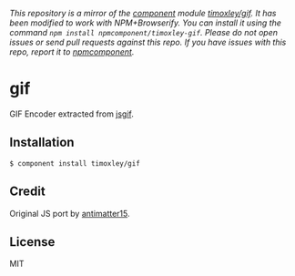 *This repository is a mirror of the [component](http://component.io) module [timoxley/gif](http://github.com/timoxley/gif). It has been modified to work with NPM+Browserify. You can install it using the command `npm install npmcomponent/timoxley-gif`. Please do not open issues or send pull requests against this repo. If you have issues with this repo, report it to [npmcomponent](https://github.com/airportyh/npmcomponent).*
# gif

  GIF Encoder extracted from [jsgif](https://github.com/antimatter15/jsgif).

## Installation

    $ component install timoxley/gif

## Credit

Original JS port by [antimatter15](https://github.com/antimatter15/jsgif).

## License

  MIT
